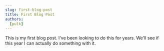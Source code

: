 ```yaml
---
slug: first-blog-post
title: First Blog Post
authors:
  [pulk]
---
```


This is my first blog post. I've been looking to do this for years. We'll see if this year I can actually do something with it.

